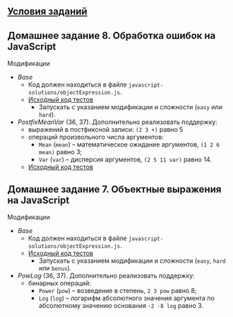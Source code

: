 ## [Условия заданий](https://www.kgeorgiy.info/courses/paradigms/homeworks.html)

## Домашнее задание 8. Обработка ошибок на JavaScript

Модификации
 * *Base*
    * Код должен находиться в файле `javascript-solutions/objectExpression.js`.
    * [Исходный код тестов](https://www.kgeorgiy.info/git/geo/paradigms-2022/src/branch/master/javascript/jstest/prefix/ParserTest.java)
        * Запускать c указанием модификации и сложности (`easy` или `hard`).
 * *PostfixMeanVar* (36, 37). Дополнительно реализовать поддержку:
    * выражений в постфиксной записи: `(2 3 +)` равно 5
    * операций произвольного числа аргументов:
        * `Mean` (`mean`) – математическое ожидание аргументов, `(1 2 6 mean)` равно 3;
        * `Var` (`var`) – дисперсия аргументов, `(2 5 11 var)` равно 14.
    * [Исходный код тестов](https://www.kgeorgiy.info/git/geo/paradigms-2022/src/branch/master/javascript/jstest/prefix/PostfixTest.java)

## Домашнее задание 7. Объектные выражения на JavaScript

Модификации
 * *Base*
    * Код должен находиться в файле `javascript-solutions/objectExpression.js`.
    * [Исходный код тестов](https://www.kgeorgiy.info/git/geo/paradigms-2022/src/branch/master/javascript/jstest/object/ObjectTest.java)
        * Запускать c указанием модификации и сложности (`easy`, `hard` или `bonus`).
 * *PowLog* (36, 37). Дополнительно реализовать поддержку:
    * бинарных операций:
        * `Power` (`pow`) – возведение в степень, `2 3 pow` равно 8;
        * `Log` (`log`) – логарифм абсолютного значения аргумента
            по абсолютному значению основания `-2 -8 log` равно 3.

